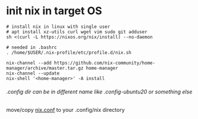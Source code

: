 # init nix in target OS

```shell
# install nix in linux with single user
# apt install xz-utils curl wget vim sudo git adduser
sh <(curl -L https://nixos.org/nix/install) --no-daemon

# needed in .bashrc
. /home/$USER/.nix-profile/etc/profile.d/nix.sh

nix-channel --add https://github.com/nix-community/home-manager/archive/master.tar.gz home-manager
nix-channel --update
nix-shell '<home-manager>' -A install
```

###### .config dir can be in different name like .config-ubuntu20 or something else
move/copy [nix.conf](.config/nix/nix.conf) to your .config/nix directory
